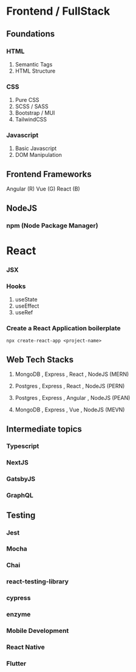 # Frontend / FullStack

## Foundations

### HTML
1. Semantic Tags
2. HTML Structure

### CSS
1. Pure CSS
2. SCSS / SASS
3. Bootstrap / MUI
4. TailwindCSS

### Javascript
1. Basic Javascript
2. DOM Manipulation

## Frontend Frameworks
Angular (R)
Vue (G)
React (B)
   
## NodeJS

### npm (Node Package Manager)

# React

### JSX
### Hooks
 1. useState
 2. useEffect
 3. useRef

### Create a React Application boilerplate

` npx create-react-app <project-name> `

## Web Tech Stacks
1. MongoDB
   , Express
   , React
   , NodeJS (MERN)

2. Postgres
   , Express
   , React
   , NodeJS  (PERN)
   
3. Postgres
   , Express
   , Angular
   , NodeJS (PEAN)
   
4. MongoDB
   , Express
   , Vue
   , NodeJS (MEVN)


## Intermediate topics

### Typescript
### NextJS
### GatsbyJS
### GraphQL

## Testing

### Jest
### Mocha
### Chai
### react-testing-library
### cypress
### enzyme

### Mobile Development

### React Native
### Flutter
